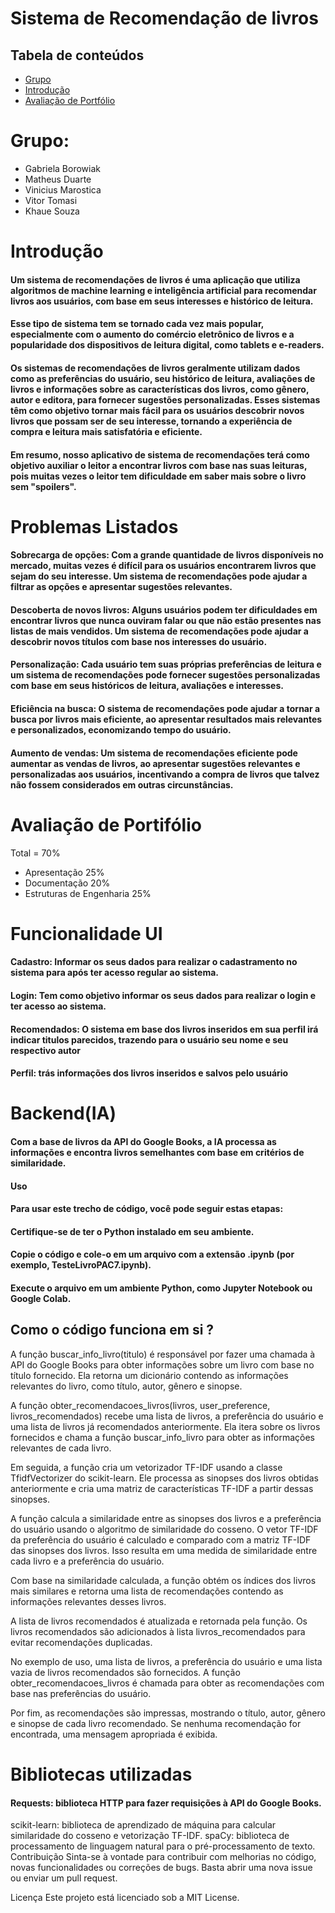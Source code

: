 # Sistema de Recomendação de livros

## Tabela de conteúdos
* [Grupo](#grupo)
* [Introdução](#introducao)
* [Avaliação de Portfólio](#avaliacao)

# Grupo:
* Gabriela Borowiak
* Matheus Duarte
* Vinicius Marostica
* Vitor Tomasi
* Khaue Souza

# Introdução
#### Um sistema de recomendações de livros é uma aplicação que utiliza algoritmos de machine learning e inteligência artificial para recomendar livros aos usuários, com base em seus interesses e histórico de leitura. 
#### Esse tipo de sistema tem se tornado cada vez mais popular, especialmente com o aumento do comércio eletrônico de livros e a popularidade dos dispositivos de leitura digital, como tablets e e-readers.
#### Os sistemas de recomendações de livros geralmente utilizam dados como as preferências do usuário, seu histórico de leitura, avaliações de livros e informações sobre as características dos livros, como gênero, autor e editora, para fornecer sugestões personalizadas. Esses sistemas têm como objetivo tornar mais fácil para os usuários descobrir novos livros que possam ser de seu interesse, tornando a experiência de compra e leitura mais satisfatória e eficiente.
#### Em resumo, nosso aplicativo de sistema de recomendações terá como objetivo auxiliar o leitor a encontrar livros com base nas suas leituras, pois muitas vezes o leitor tem dificuldade em saber mais sobre o livro sem "spoilers".

# Problemas Listados
#### Sobrecarga de opções: Com a grande quantidade de livros disponíveis no mercado, muitas vezes é difícil para os usuários encontrarem livros que sejam do seu interesse. Um sistema de recomendações pode ajudar a filtrar as opções e apresentar sugestões relevantes.

#### Descoberta de novos livros: Alguns usuários podem ter dificuldades em encontrar livros que nunca ouviram falar ou que não estão presentes nas listas de mais vendidos. Um sistema de recomendações pode ajudar a descobrir novos títulos com base nos interesses do usuário.

#### Personalização: Cada usuário tem suas próprias preferências de leitura e um sistema de recomendações pode fornecer sugestões personalizadas com base em seus históricos de leitura, avaliações e interesses.

#### Eficiência na busca: O sistema de recomendações pode ajudar a tornar a busca por livros mais eficiente, ao apresentar resultados mais relevantes e personalizados, economizando tempo do usuário.

#### Aumento de vendas: Um sistema de recomendações eficiente pode aumentar as vendas de livros, ao apresentar sugestões relevantes e personalizadas aos usuários, incentivando a compra de livros que talvez não fossem considerados em outras circunstâncias.

# Avaliação de Portifólio



Total = 70%

* Apresentação	            25%
* Documentação	            20%
* Estruturas de Engenharia	25%

# Funcionalidade UI


#### Cadastro: Informar os seus dados para realizar o cadastramento no sistema para após ter acesso regular ao sistema.

#### Login: Tem como objetivo informar os seus dados para realizar o login e ter acesso ao sistema.

#### Recomendados: O sistema em base dos livros inseridos em sua perfil irá indicar titulos parecidos, trazendo para o usuário seu nome e seu respectivo autor

#### Perfil: trás informações dos livros inseridos e salvos pelo usuário

# Backend(IA)

#### Com a base de livros da API do Google Books, a IA processa as informações e encontra livros semelhantes com base em critérios de similaridade.

#### Uso
#### Para usar este trecho de código, você pode seguir estas etapas:

#### Certifique-se de ter o Python instalado em seu ambiente.
#### Copie o código e cole-o em um arquivo com a extensão .ipynb (por exemplo, TesteLivroPAC7.ipynb).
#### Execute o arquivo em um ambiente Python, como Jupyter Notebook ou Google Colab.


## Como o código funciona em si ?
A função buscar_info_livro(titulo) é responsável por fazer uma chamada à API do Google Books para obter informações sobre um livro com base no título fornecido. Ela retorna um dicionário contendo as informações relevantes do livro, como título, autor, gênero e sinopse.

A função obter_recomendacoes_livros(livros, user_preference, livros_recomendados) recebe uma lista de livros, a preferência do usuário e uma lista de livros já recomendados anteriormente. Ela itera sobre os livros fornecidos e chama a função buscar_info_livro para obter as informações relevantes de cada livro.

Em seguida, a função cria um vetorizador TF-IDF usando a classe TfidfVectorizer do scikit-learn. Ele processa as sinopses dos livros obtidas anteriormente e cria uma matriz de características TF-IDF a partir dessas sinopses.

A função calcula a similaridade entre as sinopses dos livros e a preferência do usuário usando o algoritmo de similaridade do cosseno. O vetor TF-IDF da preferência do usuário é calculado e comparado com a matriz TF-IDF das sinopses dos livros. Isso resulta em uma medida de similaridade entre cada livro e a preferência do usuário.

Com base na similaridade calculada, a função obtém os índices dos livros mais similares e retorna uma lista de recomendações contendo as informações relevantes desses livros.

A lista de livros recomendados é atualizada e retornada pela função. Os livros recomendados são adicionados à lista livros_recomendados para evitar recomendações duplicadas.

No exemplo de uso, uma lista de livros, a preferência do usuário e uma lista vazia de livros recomendados são fornecidos. A função obter_recomendacoes_livros é chamada para obter as recomendações com base nas preferências do usuário.

Por fim, as recomendações são impressas, mostrando o título, autor, gênero e sinopse de cada livro recomendado. Se nenhuma recomendação for encontrada, uma mensagem apropriada é exibida.

# Bibliotecas utilizadas
#### Requests: biblioteca HTTP para fazer requisições à API do Google Books.
scikit-learn: biblioteca de aprendizado de máquina para calcular similaridade do cosseno e vetorização TF-IDF.
spaCy: biblioteca de processamento de linguagem natural para o pré-processamento de texto.
Contribuição
Sinta-se à vontade para contribuir com melhorias no código, novas funcionalidades ou correções de bugs. Basta abrir uma nova issue ou enviar um pull request.

Licença
Este projeto está licenciado sob a MIT License.
